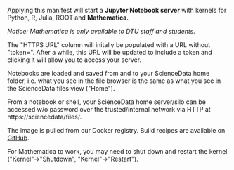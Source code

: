 Applying this manifest will start a **Jupyter Notebook server** with kernels for Python, R, Julia, ROOT and **Mathematica**.

_Notice: Mathematica is only available to DTU staff and students._

The "HTTPS URL" column will initally be populated with a URL without "token=". After a while, this URL will be updated to include a token and clicking it will allow you to access your server.

Notebooks are loaded and saved from and to your ScienceData home folder, i.e. what you see in the file browser is the same as what you see in the ScienceData files view ("Home").

From a notebook or shell, your ScienceData  home server/silo can be accessed w/o password over the trusted/internal network via HTTP at https://sciencedata/files/.

The image is pulled from our Docker registry. Build recipes are available on [GitHub](https://github.com/deic-dk/sciencedata_images).

For Mathematica to work, you may need to shut down and restart the kernel ("Kernel"->"Shutdown", "Kernel"->"Restart").
